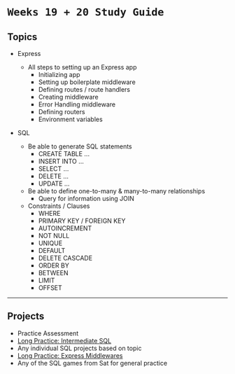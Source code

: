# `Weeks 19 + 20 Study Guide`

## Topics

- Express
  - All steps to setting up an Express app
    - Initializing app
    - Setting up boilerplate middleware
    - Defining routes / route handlers
    - Creating middleware
    - Error Handling middleware
    - Defining routers
    - Environment variables

- SQL
  - Be able to generate SQL statements
    - CREATE TABLE ...
    - INSERT INTO ...
    - SELECT ...
    - DELETE ...
    - UPDATE ...
  - Be able to define one-to-many & many-to-many relationships
    - Query for information using JOIN
  - Constraints / Clauses
    - WHERE
    - PRIMARY KEY / FOREIGN KEY
    - AUTOINCREMENT
    - NOT NULL
    - UNIQUE
    - DEFAULT
    - DELETE CASCADE
    - ORDER BY
    - BETWEEN
    - LIMIT
    - OFFSET

---

## Projects

- Practice Assessment
- [Long Practice: Intermediate SQL](https://open.appacademy.io/learn/js-py---pt-sep-2023-online/week-20---sql/long-practice--intermediate-sql)
- Any individual SQL projects based on topic
- [Long Practice: Express Middlewares](https://open.appacademy.io/learn/js-py---pt-sep-2023-online/week-19---express/long-practice--express-middlewares)
- Any of the SQL games from Sat for general practice
